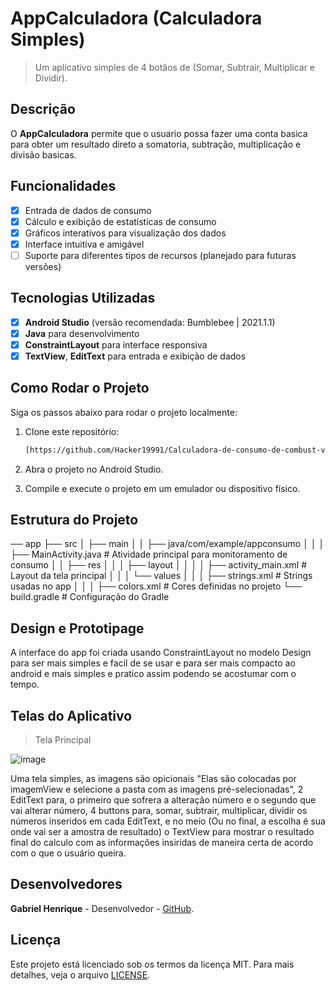 # **AppCalculadora (Calculadora Simples)**

> Um aplicativo simples de 4 botãos de (Somar, Subtrair, Multiplicar e Dividir).

## Descrição
O **AppCalculadora** permite que o usuario possa fazer uma conta basica para obter um resultado direto a somatoria, subtração, multiplicação e divisão basicas.

## Funcionalidades
- [x] Entrada de dados de consumo
- [x] Cálculo e exibição de estatísticas de consumo
- [x] Gráficos interativos para visualização dos dados
- [x] Interface intuitiva e amigável
- [ ] Suporte para diferentes tipos de recursos (planejado para futuras versões)

## Tecnologias Utilizadas
- [x] **Android Studio** (versão recomendada: Bumblebee | 2021.1.1)
- [x] **Java** para desenvolvimento
- [x] **ConstraintLayout** para interface responsiva
- [x] **TextView**, **EditText** para entrada e exibição de dados

## Como Rodar o Projeto
Siga os passos abaixo para rodar o projeto localmente:

1. Clone este repositório:
   ```bash
   [https://github.com/Hacker19991/Calculadora-de-consumo-de-combust-vel-Android-Studio](https://github.com/Hacker19991/Calculadora-simples)
   
2. Abra o projeto no Android Studio.
   
3. Compile e execute o projeto em um emulador ou dispositivo físico.

## Estrutura do Projeto

── app
   ├── src
   │   ├── main
   │   │   ├── java/com/example/appconsumo
   │   │   │   ├── MainActivity.java # Atividade principal para monitoramento de consumo
   │   │   ├── res
   │   │   │   ├── layout
   │   │   │   │   ├── activity_main.xml # Layout da tela principal
   │   │   │   └── values
   │   │   │       ├── strings.xml # Strings usadas no app
   │   │   │       ├── colors.xml # Cores definidas no projeto
   └── build.gradle # Configuração do Gradle

## Design e Prototipage
A interface do app foi criada usando ConstraintLayout no modelo Design para ser mais simples e facil de se usar e para ser mais compacto ao android e mais simples e pratico assim podendo se acostumar com o tempo.

## Telas do Aplicativo 

> Tela Principal

![image](https://github.com/user-attachments/assets/35f3f158-8578-4b45-aaea-1b086506f068)

Uma tela simples, as imagens são opicionais "Elas são colocadas por imagemView e selecione a pasta com as imagens pré-selecionadas", 2 EditText para, o primeiro que sofrera a alteração número e o segundo que vai alterar número, 4 buttons para, somar, subtrair, multiplicar, dividir os números inseridos em cada EditText, e no meio (Ou no final, a escolha é sua onde vai ser a amostra de resultado) o TextView para mostrar o resultado final do calculo com as informações insiridas de maneira certa de acordo com o que o usuário queira.

## Desenvolvedores
**Gabriel Henrique** - Desenvolvedor - [GitHub](https://github.com/Hacker19991).

## Licença
Este projeto está licenciado sob os termos da licença MIT. Para mais detalhes, veja o arquivo
[LICENSE](LICENSE).
